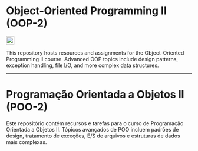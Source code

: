 # Object-Oriented Programming II (OOP-2)

<kbd>[<img title="Portugese Brazilian" alt="Portuguese" src="https://flagicons.lipis.dev/flags/4x3/br.svg" width="22">](README_PT.md)</kbd>

This repository hosts resources and assignments for the Object-Oriented Programming II course. Advanced OOP topics include design patterns, exception handling, file I/O, and more complex data structures.

---

# Programação Orientada a Objetos II (POO-2)

Este repositório contém recursos e tarefas para o curso de Programação Orientada a Objetos II. Tópicos avançados de POO incluem padrões de design, tratamento de exceções, E/S de arquivos e estruturas de dados mais complexas.